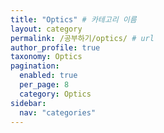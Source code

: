 ```yaml
---
title: "Optics" # 카테고리 이름
layout: category
permalink: /공부하기/optics/ # url
author_profile: true
taxonomy: Optics
pagination:
  enabled: true
  per_page: 8
  category: Optics
sidebar:
  nav: "categories"
---
```

